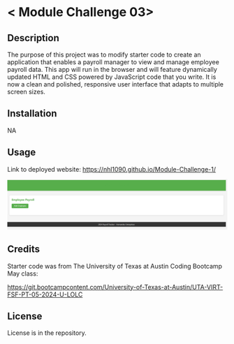# < Module Challenge 03>

## Description

The purpose of this project was to modify starter code to create an application that enables a payroll manager to view and manage employee payroll data. This app will run in the browser and will feature dynamically updated HTML and CSS powered by JavaScript code that you write. It is now a clean and polished, responsive user interface that adapts to multiple screen sizes.

## Installation

NA

## Usage

Link to deployed website: https://nhl1090.github.io/Module-Challenge-1/

![Deployed Application](./images/Screenshot.png)

## Credits

Starter code was from The University of Texas at Austin Coding Bootcamp May class:

https://git.bootcampcontent.com/University-of-Texas-at-Austin/UTA-VIRT-FSF-PT-05-2024-U-LOLC


## License

License is in the repository.
